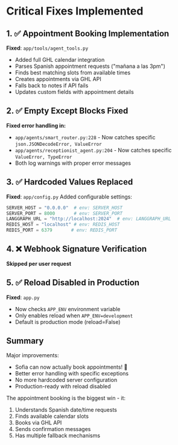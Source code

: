 # Critical Fixes Implemented

## 1. ✅ Appointment Booking Implementation
**Fixed**: `app/tools/agent_tools.py`
- Added full GHL calendar integration
- Parses Spanish appointment requests ("mañana a las 3pm")
- Finds best matching slots from available times
- Creates appointments via GHL API
- Falls back to notes if API fails
- Updates custom fields with appointment details

## 2. ✅ Empty Except Blocks Fixed
**Fixed error handling in:**
- `app/agents/smart_router.py:228` - Now catches specific `json.JSONDecodeError, ValueError`
- `app/agents/receptionist_agent.py:204` - Now catches specific `ValueError, TypeError`
- Both log warnings with proper error messages

## 3. ✅ Hardcoded Values Replaced
**Fixed**: `app/config.py`
Added configurable settings:
```python
SERVER_HOST = "0.0.0.0"  # env: SERVER_HOST
SERVER_PORT = 8000       # env: SERVER_PORT
LANGGRAPH_URL = "http://localhost:2024"  # env: LANGGRAPH_URL
REDIS_HOST = "localhost" # env: REDIS_HOST
REDIS_PORT = 6379       # env: REDIS_PORT
```

## 4. ❌ Webhook Signature Verification
**Skipped per user request**

## 5. ✅ Reload Disabled in Production
**Fixed**: `app.py`
- Now checks `APP_ENV` environment variable
- Only enables reload when `APP_ENV=development`
- Default is production mode (reload=False)

## Summary

Major improvements:
- Sofia can now actually book appointments! 🎉
- Better error handling with specific exceptions
- No more hardcoded server configuration
- Production-ready with reload disabled

The appointment booking is the biggest win - it:
1. Understands Spanish date/time requests
2. Finds available calendar slots
3. Books via GHL API
4. Sends confirmation messages
5. Has multiple fallback mechanisms